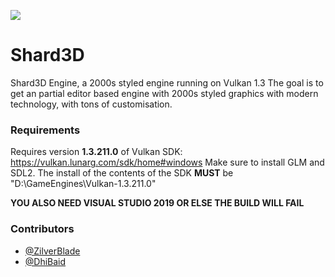 
![](https://cdn.discordapp.com/attachments/937565381470617620/971459836652949515/Webp.net-resizeimage.png)  

# Shard3D

Shard3D Engine, a 2000s styled engine running on Vulkan 1.3
The goal is to get an partial editor based engine with 2000s styled graphics with modern technology, with tons of customisation.

### Requirements

Requires version **1.3.211.0** of Vulkan SDK: https://vulkan.lunarg.com/sdk/home#windows
Make sure to install GLM and SDL2. The install of the contents of the SDK **MUST** be "D:\GameEngines\Vulkan-1.3.211.0"

**YOU ALSO NEED VISUAL STUDIO 2019 OR ELSE THE BUILD WILL FAIL** 


### Contributors

- [@ZilverBlade](https://www.github.com/ZilverBlade)
- [@DhiBaid](https://www.github.com/DHIBAID)

